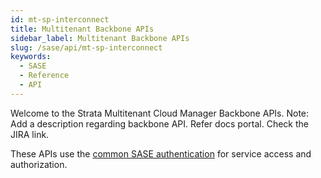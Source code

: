```yaml
---
id: mt-sp-interconnect
title: Multitenant Backbone APIs
sidebar_label: Multitenant Backbone APIs
slug: /sase/api/mt-sp-interconnect
keywords:
  - SASE
  - Reference
  - API
---
```


Welcome to the Strata Multitenant Cloud Manager Backbone APIs. 
Note: Add a description regarding backbone API. Refer docs portal. Check the JIRA link. 

These APIs use the [common SASE authentication](/sase/docs/getstarted) for service access and authorization.